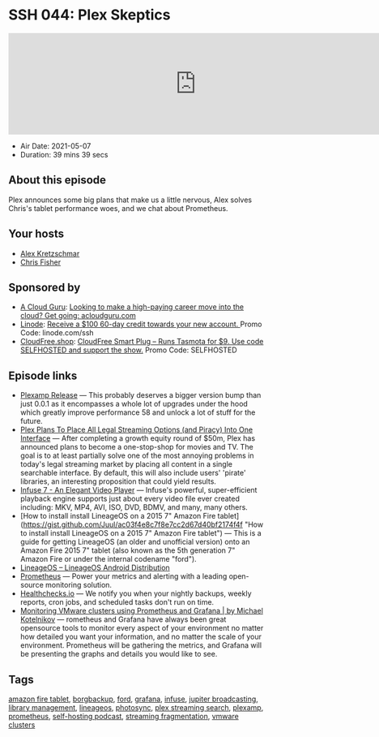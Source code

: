 # SSH 044: Plex Skeptics

<iframe src="https://player.fireside.fm/v2/dUlrHQih+CYRZWiiw?theme=dark" width="740" height="200" frameborder="0" scrolling="no"></iframe>

* Air Date: 2021-05-07
* Duration: 39 mins 39 secs

## About this episode

Plex announces some big plans that make us a little nervous, Alex solves Chris's tablet performance woes, and we chat about Prometheus.

## Your hosts
* [Alex Kretzschmar](https://selfhosted.show/hosts/alexktz)
* [Chris Fisher](https://selfhosted.show/hosts/chrislas)

## Sponsored by

  * [A Cloud Guru](https://acloudguru.com/): [Looking to make a high-paying career move into the cloud? Get going: acloudguru.com](https://acloudguru.com/)
  * [Linode](https://linode.com/ssh): [Receive a $100 60-day credit towards your new account. ](https://linode.com/ssh) Promo Code: linode.com/ssh
  * [CloudFree.shop](https://cloudfree.shop/): [CloudFree Smart Plug – Runs Tasmota for $9. Use code SELFHOSTED and support the show.](https://cloudfree.shop/) Promo Code: SELFHOSTED



## Episode links

  * [Plexamp Release](https://forums.plex.tv/t/plexamp-release-notes/221280/27 "Plexamp Release") — This probably deserves a bigger version bump than just 0.0.1 as it encompasses a whole lot of upgrades under the hood which greatly improve performance 58 and unlock a lot of stuff for the future. 
  * [Plex Plans To Place All Legal Streaming Options (and Piracy) Into One Interface](https://torrentfreak.com/plex-plans-to-place-all-legal-streaming-options-and-piracy-into-one-interface-210415/ "Plex Plans To Place All Legal Streaming Options \(and Piracy\) Into One Interface") — After completing a growth equity round of $50m, Plex has announced plans to become a one-stop-shop for movies and TV. The goal is to at least partially solve one of the most annoying problems in today's legal streaming market by placing all content in a single searchable interface. By default, this will also include users' 'pirate' libraries, an interesting proposition that could yield results.
  * [Infuse 7 - An Elegant Video Player](https://firecore.com/infuse "Infuse 7 - An Elegant Video Player") — Infuse's powerful, super-efficient playback engine supports just about every video file ever created including: MKV, MP4, AVI, ISO, DVD, BDMV, and many, many others.
  * [How to install install LineageOS on a 2015 7" Amazon Fire tablet](https://gist.github.com/Juul/ac03f4e8c7f8e7cc2d67d40bf2174f4f "How to install install LineageOS on a 2015 7" Amazon Fire tablet") — This is a guide for getting LineageOS (an older and unofficial version) onto an Amazon Fire 2015 7" tablet (also known as the 5th generation 7" Amazon Fire or under the internal codename "ford").
  * [LineageOS – LineageOS Android Distribution](https://lineageos.org/ "LineageOS – LineageOS Android Distribution")
  * [Prometheus](https://prometheus.io/ "Prometheus") — Power your metrics and alerting with a leading open-source monitoring solution.
  * [Healthchecks.io](https://healthchecks.io/ "Healthchecks.io") — We notify you when your nightly backups, weekly reports, cron jobs, and scheduled tasks don't run on time. 
  * [Monitoring VMware clusters using Prometheus and Grafana | by Michael Kotelnikov](https://michaelkotelnikov.medium.com/monitoring-vmware-clusters-using-prometheus-and-grafana-6223bb7936f9 "Monitoring VMware clusters using Prometheus and Grafana | by Michael Kotelnikov") — rometheus and Grafana have always been great opensource tools to monitor every aspect of your environment no matter how detailed you want your information, and no matter the scale of your environment. Prometheus will be gathering the metrics, and Grafana will be presenting the graphs and details you would like to see.



## Tags

[amazon fire tablet](https://selfhosted.show/tags/amazon%20fire%20tablet), [borgbackup](https://selfhosted.show/tags/borgbackup), [ford](https://selfhosted.show/tags/ford), [grafana](https://selfhosted.show/tags/grafana), [infuse](https://selfhosted.show/tags/infuse), [jupiter broadcasting](https://selfhosted.show/tags/jupiter%20broadcasting), [library management](https://selfhosted.show/tags/library%20management), [lineageos](https://selfhosted.show/tags/lineageos), [photosync](https://selfhosted.show/tags/photosync), [plex streaming search](https://selfhosted.show/tags/plex%20streaming%20search), [plexamp](https://selfhosted.show/tags/plexamp), [prometheus](https://selfhosted.show/tags/prometheus), [self-hosting podcast](https://selfhosted.show/tags/self-hosting%20podcast), [streaming fragmentation](https://selfhosted.show/tags/streaming%20fragmentation), [vmware clusters](https://selfhosted.show/tags/vmware%20clusters)